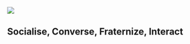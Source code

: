![](https://mrigankpawagi.github.io/socialme/images/logo-big.png)
## Socialise, Converse, Fraternize, Interact
